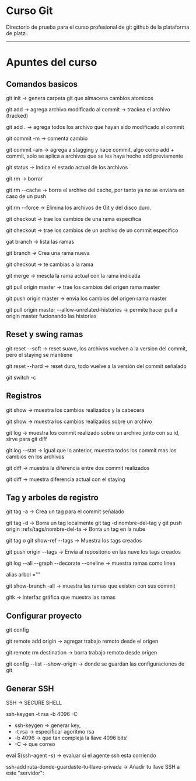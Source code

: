 # Curso Git
Directorio de prueba para el curso profesional de git github de la plataforma de platzi.

***

# Apuntes del curso

## Comandos basicos

git init &rarr; genera carpeta git que almacena cambios atomicos


git add <file>  			&rarr; agrega archivo modificado al commit  &rarr; trackea el archivo (tracked)

git add . 					&rarr; agrega todos los archivo que hayan sido modificado al commit

git commit -m <mensaje>		&rarr; comenta cambio

git commit -am 				&rarr; agrega a stagging y hace commit, algo como add + commit, solo se aplica a archivos que se les haya hecho add previamente

git status 					&rarr; indica el estado actual de los archivos

git rm &rarr; borrar

git rm --cache <file>		&rarr; borra el archivo del cache, por tanto ya no se enviara en caso de un push

git rm --force				&rarr; Elimina los archivos de Git y del disco duro. 


git checkout <rama>					&rarr;	trae los cambios de una rama especifica

git checkout <id comit> <file> 		&rarr;	trae los cambios de un archivo de un commit especifico

gat branch 							&rarr; lista las ramas

git branch <rama>					&rarr; Crea una rama nueva

git checkout <rama>					&rarr; te cambias  a la rama

git merge <rama> 					&rarr; mescla la rama actual con la rama indicada

git pull origin master 				&rarr; trae los cambios del origen rama master

git push origin master				&rarr; envia los cambios del origen rama master

git pull origin master --allow-unrelated-histories		&rarr;	 permite hacer pull a origin master fucionando las historias

## Reset y swing ramas

git reset <id commit> --soft			&rarr; reset suave, los archivos vuelven a la version del commit, pero el staying se mantiene

git reset <id commit> --hard			&rarr; reset duro, todo vuelve a la versión del commit señalado

git switch -c <new-branch-name>




## Registros

git show <file> 			&rarr; muestra los cambios realizados y la cabecera

git show <file> 			&rarr; muestra los cambios realizados sobre un archivo

git log <file>				&rarr; muestra los commit realizado sobre un archivo junto con su id, sirve para git diff

git log --stat   			&rarr; igual que lo anterior, muestra todos los commit mas los cambios en los archivos

git diff <commit id1 > <commit id2> 	&rarr; muestra la diferencia entre dos commit realizados 

git diff								&rarr; muestra diferencia actual con el staying


## Tag y arboles de registro

git tag -a <nombre tag> <id commit> 			&rarr; Crea un tag para el commit señalado

git tag -d <nombre tag>							&rarr; Borra un tag localmente
git tag -d nombre-del-tag y git push origin :refs/tags/nombre-del-ta       &rarr; Borra un tag en la nube

git tag o git show-ref --tags					&rarr; Muestra los tags creados


git push origin --tags							&rarr; Envia al repositorio en las nuve los tags creados

git log --all --graph --decorate --oneline		&rarr; muestra ramas como linea

alias arbol =""

git show-branch -all                    &rarr; muestra las ramas que existen con sus commit    

gitk                                    &rarr; interfaz gráfica que muestra las ramas


## Configurar proyecto

git config

git remote add origin <url http ossh>		&rarr; agregar trabajo remoto desde el origen

git remote rm destination					&rarr; borra trabajo remoto desde origen


git config --list --show-origin 		&rarr;	donde se guardan las configuraciones de git



## Generar SSH
SSH &rarr; SECURE SHELL

ssh-keygen -t rsa -b 4096 -C <mail>
* ssh-keygen 	&rarr; generar key,
* -t rsa 		&rarr; especificar agoritmo rsa 
* -b 4096 	&rarr; que tan compleja la llave 4096 bits!
* -C 			&rarr; que correo



eval $(ssh-agent -s) 							&rarr; evaluar si el agente ssh esta corriendo

ssh-add ruta-donde-guardaste-tu-llave-privada	&rarr; Añadir tu llave SSH a este "servidor":











